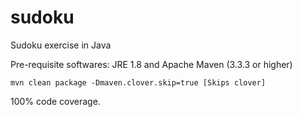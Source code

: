 # sudoku
Sudoku exercise in Java

Pre-requisite softwares: JRE 1.8 and Apache Maven (3.3.3 or higher)

```
mvn clean package -Dmaven.clover.skip=true [Skips clover]
```

100% code coverage. 
